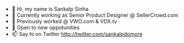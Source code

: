 - 👋 Hi, my name is Sankalp Sinha
- 🌱 Currently working as Senior Product Designer @ SellerCrowd.com
- 💼 Previously worked @ VWO.com & VDX.tv
- 👀 Open to new oppotunities
- 📫 Say hi on Twitter http://twitter.com/sankalpdomore

<!---
sankalpdomore/sankalpdomore is a ✨ special ✨ repository because its `README.md` (this file) appears on your GitHub profile.
You can click the Preview link to take a look at your changes.
--->
